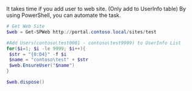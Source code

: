 It takes time if you add user to web site. (Only add to UserInfo table)
By using PowerShell, you can automate the task.

```PowerShell
# Get Web Site
$web = Get-SPWeb http://portal.contoso.local/sites/test

#Add Users(contoso\test0001 - contoso\test9999) to UserInfo List
for($i=1; $i -le 9999; $i++){
 $str = "{0:D4}" -f $i
 $name = "contoso\test" + $str
 $web.EnsureUser("$name")
}

$web.dispose()
```

